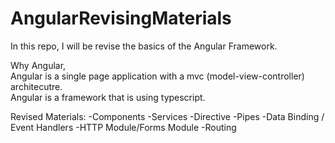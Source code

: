 # AngularRevisingMaterials
In this repo, I will be revise the basics of the Angular Framework.

Why Angular,
<br>Angular is a single page application with a mvc (model-view-controller) architecutre.
<br>Angular is a framework that is using typescript.

Revised Materials:
-Components
-Services
-Directive
-Pipes
-Data Binding / Event Handlers
-HTTP Module/Forms Module
-Routing
